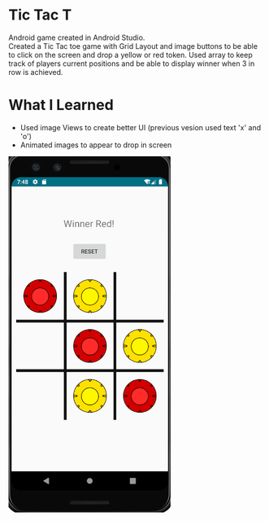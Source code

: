# Tic Tac T 

Android game created in Android Studio.   
Created a Tic Tac toe game with Grid Layout and image buttons to be able to click on the screen and drop a yellow or red
token. 
Used array to keep track of players current positions and be able to display winner when 3 in row is achieved. 

# What I Learned

* Used image Views to create better UI (previous vesion used text 'x' and 'o')
* Animated images to appear to drop in screen

 

![](tictactGameView.png)
